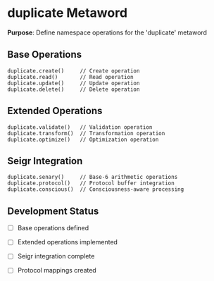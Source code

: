 # duplicate Metaword

**Purpose**: Define namespace operations for the 'duplicate' metaword

## Base Operations

```hyphos
duplicate.create()     // Create operation
duplicate.read()       // Read operation  
duplicate.update()     // Update operation
duplicate.delete()     // Delete operation
```

## Extended Operations

```hyphos
duplicate.validate()   // Validation operation
duplicate.transform()  // Transformation operation
duplicate.optimize()   // Optimization operation
```

## Seigr Integration

```hyphos
duplicate.senary()     // Base-6 arithmetic operations
duplicate.protocol()   // Protocol buffer integration
duplicate.conscious()  // Consciousness-aware processing
```

## Development Status

- [ ] Base operations defined
- [ ] Extended operations implemented  
- [ ] Seigr integration complete
- [ ] Protocol mappings created

